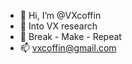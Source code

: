 - 👋 Hi, I’m @VXcoffin
- 👀 Into VX research
- 🌱 Break - Make - Repeat
- 📫 vxcoffin@gmail.com

<!---
VXcoffin/VXcoffin is a ✨ special ✨ repository because its `README.md` (this file) appears on your GitHub profile.
You can click the Preview link to take a look at your changes.
--->
